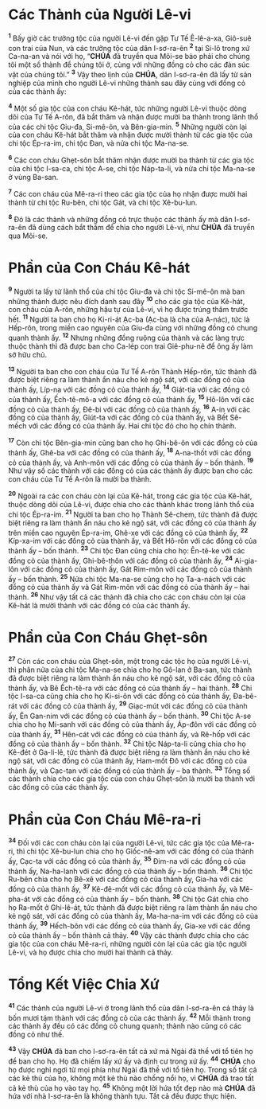 # Các Thành của Người Lê-vi
<sup><b>1</b></sup> Bấy giờ các trưởng tộc của người Lê-vi đến gặp Tư Tế Ê-lê-a-xa, Giô-suê con trai của Nun, và các trưởng tộc của dân I-sơ-ra-ên <sup><b>2</b></sup> tại Si-lô trong xứ Ca-na-an và nói với họ, “**CHÚA** đã truyền qua Môi-se bảo phải cho chúng tôi một số thành để chúng tôi ở, cùng với những đồng cỏ cho các đàn súc vật của chúng tôi.” <sup><b>3</b></sup> Vậy theo lịnh của **CHÚA**, dân I-sơ-ra-ên đã lấy từ sản nghiệp của mình cho người Lê-vi những thành sau đây cùng với đồng cỏ của các thành ấy:

<sup><b>4</b></sup> Một số gia tộc của con cháu Kê-hát, tức những người Lê-vi thuộc dòng dõi của Tư Tế A-rôn, đã bắt thăm và nhận được mười ba thành trong lãnh thổ của các chi tộc Giu-đa, Si-mê-ôn, và Bên-gia-min. <sup><b>5</b></sup> Những người còn lại của con cháu Kê-hát bắt thăm và nhận được mười thành từ các gia tộc của chi tộc Ép-ra-im, chi tộc Đan, và nửa chi tộc Ma-na-se.

<sup><b>6</b></sup> Các con cháu Ghẹt-sôn bắt thăm nhận được mười ba thành từ các gia tộc của chi tộc I-sa-ca, chi tộc A-se, chi tộc Náp-ta-li, và nửa chi tộc Ma-na-se ở vùng Ba-san.

<sup><b>7</b></sup> Các con cháu của Mê-ra-ri theo các gia tộc của họ nhận được mười hai thành từ chi tộc Ru-bên, chi tộc Gát, và chi tộc Xê-bu-lun.

<sup><b>8</b></sup> Đó là các thành và những đồng cỏ trực thuộc các thành ấy mà dân I-sơ-ra-ên đã dùng cách bắt thăm để chia cho người Lê-vi, như **CHÚA** đã truyền qua Môi-se.


# Phần của Con Cháu Kê-hát
<sup><b>9</b></sup> Người ta lấy từ lãnh thổ của chi tộc Giu-đa và chi tộc Si-mê-ôn mà ban những thành được nêu đích danh sau đây <sup><b>10</b></sup> cho các gia tộc của Kê-hát, con cháu của A-rôn, những hậu tự của Lê-vi, vì họ được trúng thăm trước hết. <sup><b>11</b></sup> Người ta ban cho họ Ki-ri-át Ạc-ba (Ạc-ba là cha của A-nác), tức là Hếp-rôn, trong miền cao nguyên của Giu-đa cùng với những đồng cỏ chung quanh thành ấy. <sup><b>12</b></sup> Nhưng những đồng ruộng của thành và các làng trực thuộc thành thì đã được ban cho Ca-lép con trai Giê-phu-nê để ông ấy làm sở hữu chủ.

<sup><b>13</b></sup> Người ta ban cho con cháu của Tư Tế A-rôn Thành Hếp-rôn, tức thành đã được biệt riêng ra làm thành ẩn náu cho kẻ ngộ sát, với các đồng cỏ của thành ấy, Líp-na với các đồng cỏ của thành ấy, <sup><b>14</b></sup> Giát-tia với các đồng cỏ của thành ấy, Ếch-tê-mô-a với các đồng cỏ của thành ấy, <sup><b>15</b></sup> Hô-lôn với các đồng cỏ của thành ấy, Đê-bi với các đồng cỏ của thành ấy, <sup><b>16</b></sup> A-in với các đồng cỏ của thành ấy, Giút-ta với các đồng cỏ của thành ấy, và Bết Sê-mếch với các đồng cỏ của thành ấy. Hai chi tộc đó cho họ chín thành.

<sup><b>17</b></sup> Còn chi tộc Bên-gia-min cũng ban cho họ Ghi-bê-ôn với các đồng cỏ của thành ấy, Ghê-ba với các đồng cỏ của thành ấy, <sup><b>18</b></sup> A-na-thốt với các đồng cỏ của thành ấy, và Anh-môn với các đồng cỏ của thành ấy – bốn thành. <sup><b>19</b></sup> Như vậy số các thành với các đồng cỏ của các thành ấy được ban cho các con cháu của Tư Tế A-rôn là mười ba thành.

<sup><b>20</b></sup> Ngoài ra các con cháu còn lại của Kê-hát, trong các gia tộc của Kê-hát, thuộc dòng dõi của Lê-vi, được chia cho các thành khác trong lãnh thổ của chi tộc Ép-ra-im. <sup><b>21</b></sup> Người ta ban cho họ Thành Sê-chem, tức thành đã được biệt riêng ra làm thành ẩn náu cho kẻ ngộ sát, với các đồng cỏ của thành ấy trên miền cao nguyên Ép-ra-im, Ghê-xe với các đồng cỏ của thành ấy, <sup><b>22</b></sup> Kíp-xa-im với các đồng cỏ của thành ấy, và Bết Hô-rôn với các đồng cỏ của thành ấy – bốn thành. <sup><b>23</b></sup> Chi tộc Đan cũng chia cho họ: Ên-tê-ke với các đồng cỏ của thành ấy, Ghi-bê-thôn với các đồng cỏ của thành ấy, <sup><b>24</b></sup> Ai-gia-lôn với các đồng cỏ của thành ấy, Gát Rim-môn với các đồng cỏ của thành ấy – bốn thành. <sup><b>25</b></sup> Nửa chi tộc Ma-na-se cũng cho họ Ta-a-nách với các đồng cỏ của thành ấy và Gát Rim-môn với các đồng cỏ của thành ấy – hai thành. <sup><b>26</b></sup> Như vậy tất cả các thành đã chia cho các con cháu còn lại của Kê-hát là mười thành với các đồng cỏ của các thành ấy.


# Phần của Con Cháu Ghẹt-sôn
<sup><b>27</b></sup> Còn các con cháu của Ghẹt-sôn, một trong các tộc họ của người Lê-vi, thì phân nửa của chi tộc Ma-na-se chia cho họ Gô-lan ở Ba-san, tức thành đã được biệt riêng ra làm thành ẩn náu cho kẻ ngộ sát, với các đồng cỏ của thành ấy, và Bê Ếch-tê-ra với các đồng cỏ của thành ấy – hai thành. <sup><b>28</b></sup> Chi tộc I-sa-ca cũng chia cho họ Ki-si-ôn với các đồng cỏ của thành ấy, Đa-bê-rát với các đồng cỏ của thành ấy, <sup><b>29</b></sup> Giạc-mút với các đồng cỏ của thành ấy, Ên Gan-nim với các đồng cỏ của thành ấy – bốn thành. <sup><b>30</b></sup> Chi tộc A-se chia cho họ Mi-sanh với các đồng cỏ của thành ấy, Áp-đôn với các đồng cỏ của thành ấy, <sup><b>31</b></sup> Hên-cát với các đồng cỏ của thành ấy, và Rê-hốp với các đồng cỏ của thành ấy – bốn thành. <sup><b>32</b></sup> Chi tộc Náp-ta-li cũng chia cho họ Kê-đét ở Ga-li-lê, tức thành đã được biệt riêng ra làm thành ẩn náu cho kẻ ngộ sát, với các đồng cỏ của thành ấy, Ham-mốt Đô với các đồng cỏ của thành ấy, và Cạc-tan với các đồng cỏ của thành ấy – ba thành. <sup><b>33</b></sup> Tổng số các thành chia cho các gia tộc của con cháu Ghẹt-sôn là mười ba thành với các đồng cỏ của các thành ấy.


# Phần của Con Cháu Mê-ra-ri
<sup><b>34</b></sup> Đối với các con cháu còn lại của người Lê-vi, tức các gia tộc của Mê-ra-ri, thì chi tộc Xê-bu-lun chia cho họ Giốc-nê-am với các đồng cỏ của thành ấy, Cạc-ta với các đồng cỏ của thành ấy, <sup><b>35</b></sup> Đim-na với các đồng cỏ của thành ấy, Na-ha-lanh với các đồng cỏ của thành ấy – bốn thành. <sup><b>36</b></sup> Chi tộc Ru-bên chia cho họ Bê-xê với các đồng cỏ của thành ấy, Gia-ha với các đồng cỏ của thành ấy, <sup><b>37</b></sup> Kê-đê-mốt với các đồng cỏ của thành ấy, và Mê-pha-át với các đồng cỏ của thành ấy – bốn thành. <sup><b>38</b></sup> Chi tộc Gát chia cho họ Ra-mốt ở Ghi-lê-át, tức thành đã được biệt riêng ra làm thành ẩn náu cho kẻ ngộ sát, với các đồng cỏ của thành ấy, Ma-ha-na-im với các đồng cỏ của thành ấy, <sup><b>39</b></sup> Hếch-bôn với các đồng cỏ của thành ấy, Gia-xe với các đồng cỏ của thành ấy – bốn thành cả thảy. <sup><b>40</b></sup> Vậy các thành được chia cho các gia tộc của con cháu Mê-ra-ri, những người còn lại của các gia tộc người Lê-vi, và họ được chia cho mười hai thành cả thảy.


# Tổng Kết Việc Chia Xứ
<sup><b>41</b></sup> Các thành của người Lê-vi ở trong lãnh thổ của dân I-sơ-ra-ên cả thảy là bốn mươi tám thành với các đồng cỏ của các thành ấy. <sup><b>42</b></sup> Mỗi thành trong các thành ấy đều có các đồng cỏ chung quanh; thành nào cũng có các đồng cỏ như thế.

<sup><b>43</b></sup> Vậy **CHÚA** đã ban cho I-sơ-ra-ên tất cả xứ mà Ngài đã thề với tổ tiên họ để ban cho họ. Họ đã chiếm lấy xứ ấy và định cư trong xứ ấy. <sup><b>44</b></sup> **CHÚA** cho họ được nghỉ ngơi từ mọi phía như Ngài đã thề với tổ tiên họ. Trong số tất cả các kẻ thù của họ, không một kẻ thù nào chống nổi họ, vì **CHÚA** đã trao tất cả kẻ thù của họ vào tay họ. <sup><b>45</b></sup> Không một lời hứa tốt đẹp nào mà **CHÚA** đã hứa với nhà I-sơ-ra-ên là không thành tựu. Tất cả đều được thực hiện.